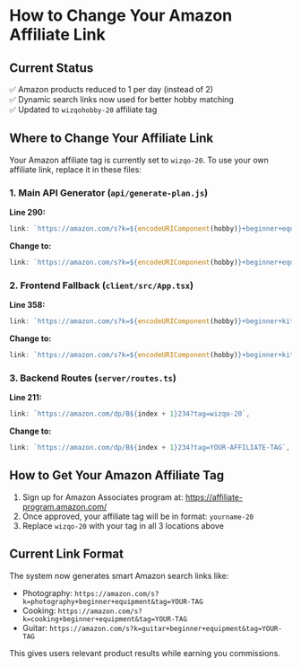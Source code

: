 # How to Change Your Amazon Affiliate Link

## Current Status
✅ Amazon products reduced to 1 per day (instead of 2)  
✅ Dynamic search links now used for better hobby matching  
✅ Updated to `wizqohobby-20` affiliate tag

## Where to Change Your Affiliate Link

Your Amazon affiliate tag is currently set to `wizqo-20`. To use your own affiliate link, replace it in these files:

### 1. Main API Generator (`api/generate-plan.js`)
**Line 290:** 
```javascript
link: `https://amazon.com/s?k=${encodeURIComponent(hobby)}+beginner+equipment&tag=wizqo-20`,
```
**Change to:**
```javascript
link: `https://amazon.com/s?k=${encodeURIComponent(hobby)}+beginner+equipment&tag=YOUR-AFFILIATE-TAG`,
```

### 2. Frontend Fallback (`client/src/App.tsx`)
**Line 358:**
```javascript
link: `https://amazon.com/s?k=${encodeURIComponent(hobby)}+beginner+kit&tag=wizqo-20`,
```
**Change to:**
```javascript
link: `https://amazon.com/s?k=${encodeURIComponent(hobby)}+beginner+kit&tag=YOUR-AFFILIATE-TAG`,
```

### 3. Backend Routes (`server/routes.ts`)
**Line 211:**
```javascript
link: `https://amazon.com/dp/B${index + 1}234?tag=wizqo-20`,
```
**Change to:**
```javascript
link: `https://amazon.com/dp/B${index + 1}234?tag=YOUR-AFFILIATE-TAG`,
```

## How to Get Your Amazon Affiliate Tag

1. Sign up for Amazon Associates program at: https://affiliate-program.amazon.com/
2. Once approved, your affiliate tag will be in format: `yourname-20`
3. Replace `wizqo-20` with your tag in all 3 locations above

## Current Link Format

The system now generates smart Amazon search links like:
- Photography: `https://amazon.com/s?k=photography+beginner+equipment&tag=YOUR-TAG`
- Cooking: `https://amazon.com/s?k=cooking+beginner+equipment&tag=YOUR-TAG`
- Guitar: `https://amazon.com/s?k=guitar+beginner+equipment&tag=YOUR-TAG`

This gives users relevant product results while earning you commissions.